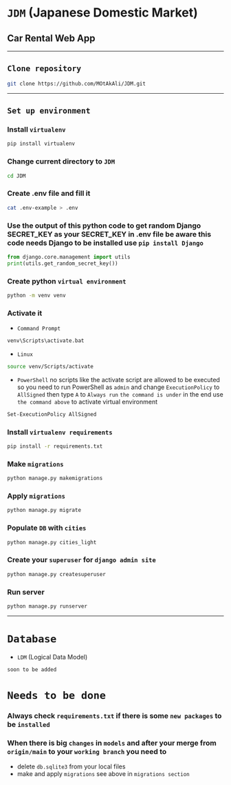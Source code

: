 # `JDM` (Japanese Domestic Market)
## Car Rental Web App

<hr>

## `Clone repository`
```bash
git clone https://github.com/MOtAkAli/JDM.git
```

<hr>

## `Set up environment`
### Install `virtualenv`
```bash
pip install virtualenv
```
### Change current directory to `JDM`
```bash
cd JDM
```
### Create .env file and fill it
```bash
cat .env-example > .env
```
### Use the output of this python code to get random Django SECRET_KEY as your SECRET_KEY in .env file be aware this code needs Django to be installed use `pip install Django`
```python
from django.core.management import utils
print(utils.get_random_secret_key())
```
### Create python `virtual environment`
```bash
python -m venv venv
```
### Activate it
- `Command Prompt`
```bash
venv\Scripts\activate.bat
```
- `Linux`
```bash
source venv/Scripts/activate
```
- `PowerShell`
no scripts like the activate script are allowed to be executed so you need to run PowerShell as `admin` and change `ExecutionPolicy` to `AllSigned` then type `A` to `Always run` `the command is under` in the end use `the command above` to activate virtual environment
```bash
Set-ExecutionPolicy AllSigned
```
### Install `virtualenv requirements`
```bash
pip install -r requirements.txt
```
### Make `migrations`
```bash
python manage.py makemigrations
```
### Apply `migrations`
```bash
python manage.py migrate
```
### Populate `DB` with `cities`
```bash
python manage.py cities_light
```
### Create your `superuser` for `django admin site`
```bash
python manage.py createsuperuser
```
### Run server
```bash
python manage.py runserver
```

<hr>

# `Database`
- `LDM` (Logical Data Model)

`soon to be added`

# `Needs to be done`
### Always check `requirements.txt` if there is some `new packages` to be `installed`
### When there is big `changes` in `models` and after your merge from `origin/main` to your `working branch` you need to 
- delete `db.sqlite3` from your local files
- make and apply `migrations` see above in `migrations section`
